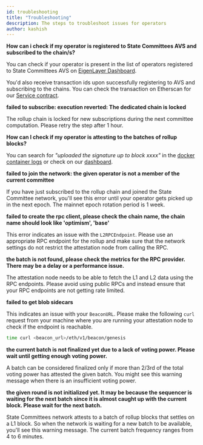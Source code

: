 ```yaml
---
id: troubleshooting
title: "Troubleshooting"
description: The steps to troubleshoot issues for operators
author: kashish
---
```


**How can i check if my operator is registered to State Committees AVS and subscribed to the chain/s?**

You can check if your operator is present in the list of operators registered to State Committees AVS on [EigenLayer Dashboard](https://app.eigenlayer.xyz/avs/0x35f4f28a8d3ff20eed10e087e8f96ea2641e6aa2).

You'd also receive transaction ids upon successfully registering to AVS and subscribing to the chains. You can check the transaction on Etherscan for our [Service contract](https://docs.lagrange.dev/state-committees/operator-guide/contract-addresses).

**failed to subscribe: execution reverted: The dedicated chain is locked**

The rollup chain is locked for new subscriptions during the next committee computation. Please retry the step after 1 hour.

**How can I check if my operator is attesting to the batches of rollup blocks?**

You can search for _"uploaded the signature up to block xxxx"_ in the [docker container logs](https://docs.lagrange.dev/state-committees/run-node/monitoring#docker-logs) or check on our [dashboard](https://dashboard.lagrange.dev/operators/).

**failed to join the network: the given operator is not a member of the current committee**

If you have just subscribed to the rollup chain and joined the State Committee network, you'll see this error until your operator gets picked up in the next epoch. The mainnet epoch rotation period is 1 week.

**failed to create the rpc client, please check the chain name, the chain name should look like 'optimism', 'base'**

This error indicates an issue with the `L2RPCEndpoint`. Please use an appropriate RPC endpoint for the rollup and make sure that the network settings do not restrict the attestation node from calling the RPC.

**the batch is not found, please check the metrics for the RPC provider. There may be a delay or a performance issue.**

The attestation node needs to be able to fetch the L1 and L2 data using the RPC endpoints. Please avoid using public RPCs and instead ensure that your RPC endpoints are not getting rate limited.

**failed to get blob sidecars**

This indicates an issue with your `BeaconURL`. Please make the following `curl` request from your machine where you are running your attestation node to check if the endpoint is reachable.

```bash
time curl <beacon_url>/eth/v1/beacon/genesis
```

**the current batch is not finalized yet due to a lack of voting power. Please wait until getting enough voting power.**

A batch can be considered finalized only if more than 2/3rd of the total voting power has attested the given batch. You might see this warning message when there is an insufficient voting power.

**the given round is not initialized yet. It may be because the sequencer is waiting for the next batch since it is almost caught up with the current block. Please wait for the next batch.**

State Committees network attests to a batch of rollup blocks that settles on a L1 block. So when the network is waiting for a new batch to be available, you'll see this warning message. The current batch frequency ranges from 4 to 6 minutes.
